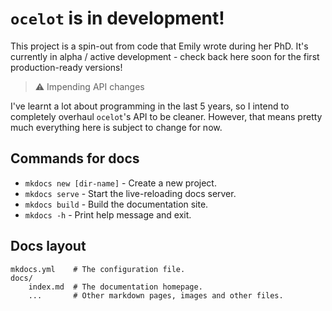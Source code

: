 # `ocelot` is in development!

This project is a spin-out from code that Emily wrote during her PhD. It's currently in alpha / active development - check back here soon for the first production-ready versions!

> :warning: Impending API changes

I've learnt a lot about programming in the last 5 years, so I intend to completely overhaul `ocelot`'s API to be cleaner. However, that means pretty much everything here is subject to change for now.

## Commands for docs

* `mkdocs new [dir-name]` - Create a new project.
* `mkdocs serve` - Start the live-reloading docs server.
* `mkdocs build` - Build the documentation site.
* `mkdocs -h` - Print help message and exit.

## Docs layout

    mkdocs.yml    # The configuration file.
    docs/
        index.md  # The documentation homepage.
        ...       # Other markdown pages, images and other files.
